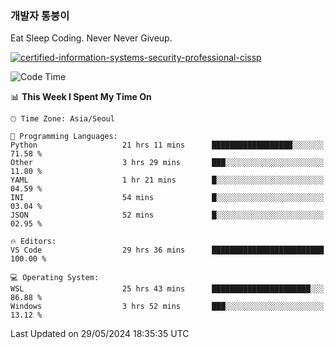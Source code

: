### 개발자 통붕이
Eat Sleep Coding.
Never Never Giveup.

[![certified-information-systems-security-professional-cissp](https://user-images.githubusercontent.com/44606727/157613689-acd84ec6-5f8f-4e79-89d9-a8d51f033634.png)](https://www.credly.com/badges/f394a010-85a0-450b-9136-8043af01d71c/public_url)

<!--START_SECTION:waka-->
![Code Time](http://img.shields.io/badge/Code%20Time-2%2C982%20hrs%2042%20mins-blue)

📊 **This Week I Spent My Time On** 

```text
🕑︎ Time Zone: Asia/Seoul

💬 Programming Languages: 
Python                   21 hrs 11 mins      ██████████████████░░░░░░░   71.58 % 
Other                    3 hrs 29 mins       ███░░░░░░░░░░░░░░░░░░░░░░   11.80 % 
YAML                     1 hr 21 mins        █░░░░░░░░░░░░░░░░░░░░░░░░   04.59 % 
INI                      54 mins             █░░░░░░░░░░░░░░░░░░░░░░░░   03.04 % 
JSON                     52 mins             █░░░░░░░░░░░░░░░░░░░░░░░░   02.95 % 

🔥 Editors: 
VS Code                  29 hrs 36 mins      █████████████████████████   100.00 % 

💻 Operating System: 
WSL                      25 hrs 43 mins      ██████████████████████░░░   86.88 % 
Windows                  3 hrs 52 mins       ███░░░░░░░░░░░░░░░░░░░░░░   13.12 % 
```


 Last Updated on 29/05/2024 18:35:35 UTC
<!--END_SECTION:waka-->
